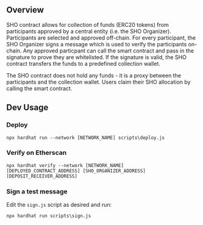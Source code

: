 ## Overview

SHO contract allows for collection of funds (ERC20 tokens) from participants approved by a central entity (i.e. the SHO Organizer). Participants are selected and approved off-chain. For every participant, the SHO Organizer signs a message which is used to verify the participants on-chain. Any approved particpant can call the smart contract and pass in the signature to prove they are whitelisted. If the signature is valid, the SHO contract transfers the funds to a predefined collection wallet.

The SHO contract does not hold any funds - it is a proxy between the participants and the collection wallet. Users claim their SHO allocation by calling the smart contract.

## Dev Usage

### Deploy

```console
npx hardhat run --network [NETWORK_NAME] scripts\deploy.js
```

### Verify on Etherscan

```console
npx hardhat verify --network [NETWORK_NAME] [DEPLOYED_CONTRACT_ADDRESS] [SHO_ORGANIZER_ADDRESS] [DEPOSIT_RECEIVER_ADDRESS]
```

### Sign a test message

Edit the `sign.js` script as desired and run:

```console
npx hardhat run scripts\sign.js
```
